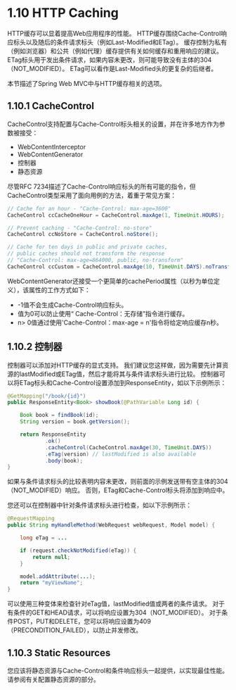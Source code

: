 # 1.10 HTTP Caching

HTTP缓存可以显着提高Web应用程序的性能。 HTTP缓存围绕Cache-Control响应标头以及随后的条件请求标头（例如Last-Modified和ETag）。 缓存控制为私有（例如浏览器）和公共（例如代理）缓存提供有关如何缓存和重用响应的建议。 ETag标头用于发出条件请求，如果内容未更改，则可能导致没有主体的304（NOT\_MODIFIED）。 ETag可以看作是Last-Modified头的更复杂的后继者。

本节描述了Spring Web MVC中与HTTP缓存相关的选项。

## 1.10.1 CacheControl

CacheControl支持配置与Cache-Control标头相关的设置，并在许多地方作为参数被接受：

* WebContentInterceptor
* WebContentGenerator
* 控制器
* 静态资源

尽管RFC 7234描述了Cache-Control响应标头的所有可能的指令，但CacheControl类型采用了面向用例的方法，着重于常见方案：

```java
// Cache for an hour - "Cache-Control: max-age=3600"
CacheControl ccCacheOneHour = CacheControl.maxAge(1, TimeUnit.HOURS);

// Prevent caching - "Cache-Control: no-store"
CacheControl ccNoStore = CacheControl.noStore();

// Cache for ten days in public and private caches,
// public caches should not transform the response
// "Cache-Control: max-age=864000, public, no-transform"
CacheControl ccCustom = CacheControl.maxAge(10, TimeUnit.DAYS).noTransform().cachePublic();
```

WebContentGenerator还接受一个更简单的cachePeriod属性（以秒为单位定义），该属性的工作方式如下：

* -1值不会生成Cache-Control响应标头。
* 值为0可以防止使用“ Cache-Control：无存储”指令进行缓存。
* n&gt; 0值通过使用'Cache-Control：max-age = n'指令将给定响应缓存n秒。

## 1.10.2 控制器

控制器可以添加对HTTP缓存的显式支持。 我们建议您这样做，因为需要先计算资源的lastModified或ETag值，然后才能将其与条件请求标头进行比较。 控制器可以将ETag标头和Cache-Control设置添加到ResponseEntity，如以下示例所示：

```java
@GetMapping("/book/{id}")
public ResponseEntity<Book> showBook(@PathVariable Long id) {

    Book book = findBook(id);
    String version = book.getVersion();

    return ResponseEntity
            .ok()
            .cacheControl(CacheControl.maxAge(30, TimeUnit.DAYS))
            .eTag(version) // lastModified is also available
            .body(book);
}
```

如果与条件请求标头的比较表明内容未更改，则前面的示例发送带有空主体的304（NOT\_MODIFIED）响应。 否则，ETag和Cache-Control标头将添加到响应中。

您还可以在控制器中针对条件请求标头进行检查，如以下示例所示：

```java
@RequestMapping
public String myHandleMethod(WebRequest webRequest, Model model) {

    long eTag = ... 

    if (request.checkNotModified(eTag)) {
        return null; 
    }

    model.addAttribute(...); 
    return "myViewName";
}
```

可以使用三种变体来检查针对eTag值，lastModified值或两者的条件请求。 对于有条件的GET和HEAD请求，可以将响应设置为304（NOT\_MODIFIED）。 对于条件POST，PUT和DELETE，您可以将响应设置为409（PRECONDITION\_FAILED），以防止并发修改。

## 1.10.3 Static Resources

您应该将静态资源与Cache-Control和条件响应标头一起提供，以实现最佳性能。 请参阅有关配置静态资源的部分。

